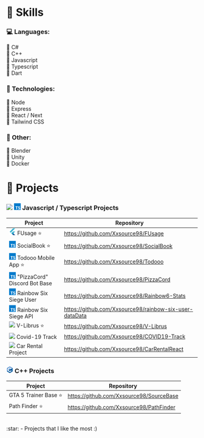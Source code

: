 # :stars: Skills
### **:computer: Languages:**<br>
:small_blue_diamond: C# <br>
:small_blue_diamond: C++ <br>
:small_blue_diamond: Javascript <br>
:small_blue_diamond: Typescript <br>
:small_blue_diamond: Dart <br>

### **:wrench: Technologies:**<br>
:small_orange_diamond: Node <br>
:small_orange_diamond: Express <br>
:small_orange_diamond: React / Next <br>
:small_orange_diamond: Tailwind CSS <br>

### **:crystal_ball: Other:**<br>
:small_orange_diamond: Blender <br>
:small_orange_diamond: Unity <br>
:small_orange_diamond: Docker <br>

# :file_folder: Projects

### <img src='https://raw.github.com/voodootikigod/logo.js/master/js.png' width='18'/> <img src="https://raw.githubusercontent.com/devicons/devicon/master/icons/typescript/typescript-original.svg" width="18"/> Javascript / Typescript Projects
Project | Repository
------- | ----------
<img src="https://raw.githubusercontent.com/devicons/devicon/master/icons/flutter/flutter-original.svg" width="18"/> FUsage :star: | https://github.com/Xxsource98/FUsage
<img src="https://raw.githubusercontent.com/devicons/devicon/master/icons/typescript/typescript-original.svg" width="18"/> SocialBook :star: | https://github.com/Xxsource98/SocialBook
<img src="https://raw.githubusercontent.com/devicons/devicon/master/icons/typescript/typescript-original.svg" width="18"/> Todooo Mobile App :star: | https://github.com/Xxsource98/Todooo
<img src="https://raw.githubusercontent.com/devicons/devicon/master/icons/typescript/typescript-original.svg" width="18"/> "PizzaCord" Discord Bot Base | https://github.com/Xxsource98/PizzaCord
<img src="https://raw.githubusercontent.com/devicons/devicon/master/icons/typescript/typescript-original.svg" width="18"/> Rainbow Six Siege User | https://github.com/Xxsource98/Rainbow6-Stats
<img src="https://raw.githubusercontent.com/devicons/devicon/master/icons/typescript/typescript-original.svg" width="18"/> Rainbow Six Siege API | https://github.com/Xxsource98/rainbow-six-user-dataData 
<img src='https://raw.github.com/voodootikigod/logo.js/master/js.png' width='18'/> V-Librus :star: | https://github.com/Xxsource98/V-Librus
<img src='https://raw.github.com/voodootikigod/logo.js/master/js.png' width='18'/> Covid-19 Track | https://github.com/Xxsource98/COVID19-Track
<img src='https://raw.github.com/voodootikigod/logo.js/master/js.png' width='18'/> Car Rental Project | https://github.com/Xxsource98/CarRentalReact

### <img src="https://raw.githubusercontent.com/devicons/devicon/master/icons/c/c-original.svg" width="18"/> C++ Projects
Project | Repository
------------ | -------------
GTA 5 Trainer Base :star: | https://github.com/Xxsource98/SourceBase
Path Finder :star: | https://github.com/Xxsource98/PathFinder

<br>
:star: - Projects that I like the most :)
